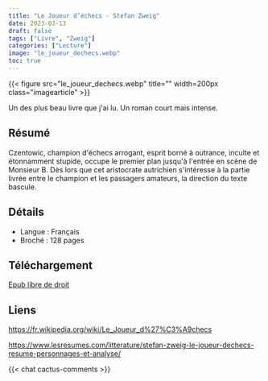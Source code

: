 ```yaml
---
title: "Le Joueur d’échecs - Stefan Zweig"
date: 2023-03-13
draft: false
tags: ["Livre", "Zweig"]
categories: ["Lecture"]
image: "le_joueur_dechecs.webp"
toc: true
---
```

{{< figure src="le_joueur_dechecs.webp" title="" width=200px class="imagearticle" >}}

Un des plus beau livre que j'ai lu. Un roman court mais intense.


## Résumé
Czentowic, champion d'échecs arrogant, esprit borné à outrance, inculte et étonnamment stupide, occupe le premier plan jusqu'à l'entrée en scène de Monsieur B. Dès lors que cet aristocrate autrichien s'intéresse à la partie livrée entre le champion et les passagers amateurs, la direction du texte bascule.

## Détails
- Langue : Français
- Broché : 128 pages 

## Téléchargement

[Epub libre de droit](zweig-le_joueur_d_echecs.epub)


## Liens
https://fr.wikipedia.org/wiki/Le_Joueur_d%27%C3%A9checs

https://www.lesresumes.com/litterature/stefan-zweig-le-joueur-dechecs-resume-personnages-et-analyse/

{{< chat cactus-comments >}}
